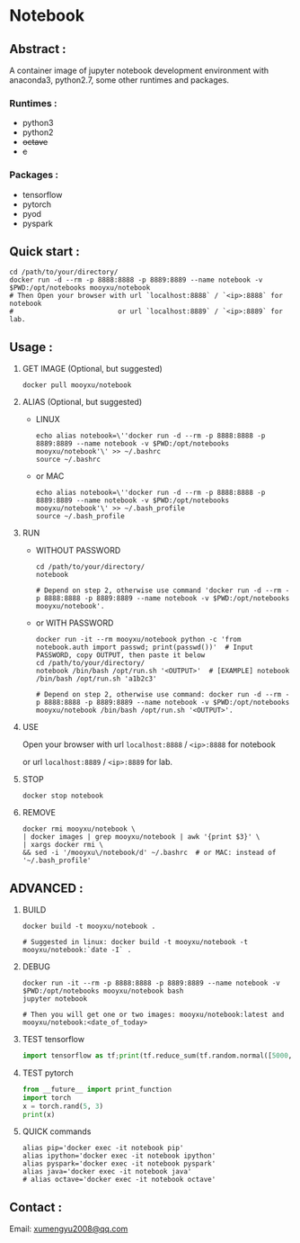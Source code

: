 # Notebook


## Abstract :

A container image of jupyter notebook development environment with anaconda3, python2.7, some other runtimes and packages.

### Runtimes :

* python3
* python2
* ~~octave~~
* ~~c~~

### Packages :

* tensorflow
* pytorch
* pyod
* pyspark



## Quick start :

```shell
cd /path/to/your/directory/
docker run -d --rm -p 8888:8888 -p 8889:8889 --name notebook -v $PWD:/opt/notebooks mooyxu/notebook
# Then Open your browser with url `localhost:8888` / `<ip>:8888` for notebook
#                          or url `localhost:8889` / `<ip>:8889` for lab.
```



## Usage :

1. GET IMAGE (Optional, but suggested)

    ```shell
    docker pull mooyxu/notebook
    ```

2. ALIAS (Optional, but suggested)

    * LINUX

      ```shell
      echo alias notebook=\''docker run -d --rm -p 8888:8888 -p 8889:8889 --name notebook -v $PWD:/opt/notebooks mooyxu/notebook'\' >> ~/.bashrc
      source ~/.bashrc
      ```

    * or MAC

      ```shell
      echo alias notebook=\''docker run -d --rm -p 8888:8888 -p 8889:8889 --name notebook -v $PWD:/opt/notebooks mooyxu/notebook'\' >> ~/.bash_profile
      source ~/.bash_profile
      ```

3. RUN

   * WITHOUT PASSWORD

     ```shell
     cd /path/to/your/directory/
     notebook
     
     # Depend on step 2, otherwise use command 'docker run -d --rm -p 8888:8888 -p 8889:8889 --name notebook -v $PWD:/opt/notebooks mooyxu/notebook'.
     ```

   * or WITH PASSWORD

     ```shell
     docker run -it --rm mooyxu/notebook python -c 'from notebook.auth import passwd; print(passwd())'  # Input PASSWORD, copy OUTPUT, then paste it below
     cd /path/to/your/directory/
     notebook /bin/bash /opt/run.sh '<OUTPUT>'  # [EXAMPLE] notebook /bin/bash /opt/run.sh 'a1b2c3'
     
     # Depend on step 2, otherwise use command: docker run -d --rm -p 8888:8888 -p 8889:8889 --name notebook -v $PWD:/opt/notebooks mooyxu/notebook /bin/bash /opt/run.sh '<OUTPUT>'.
     ```

4. USE

    Open your browser with url `localhost:8888` / `<ip>:8888` for notebook
    
    or url `localhost:8889` / `<ip>:8889` for lab.

5. STOP

    ```shell
    docker stop notebook
    ```

6. REMOVE

    ```shell
    docker rmi mooyxu/notebook \
    | docker images | grep mooyxu/notebook | awk '{print $3}' \
    | xargs docker rmi \
    && sed -i '/mooyxu\/notebook/d' ~/.bashrc  # or MAC: instead of '~/.bash_profile'
    ```



## ADVANCED :

1. BUILD

    ```shell
    docker build -t mooyxu/notebook .

    # Suggested in linux: docker build -t mooyxu/notebook -t mooyxu/notebook:`date -I` .
    ```

2. DEBUG

    ```shell
    docker run -it --rm -p 8888:8888 -p 8889:8889 --name notebook -v $PWD:/opt/notebooks mooyxu/notebook bash
    jupyter notebook

    # Then you will get one or two images: mooyxu/notebook:latest and mooyxu/notebook:<date_of_today>
    ```

3. TEST tensorflow

    ```python
    import tensorflow as tf;print(tf.reduce_sum(tf.random.normal([5000, 5000])))
    ```

4. TEST pytorch

    ```python
    from __future__ import print_function
    import torch
    x = torch.rand(5, 3)
    print(x)
    ```

5. QUICK commands

    ```shell
    alias pip='docker exec -it notebook pip'
    alias ipython='docker exec -it notebook ipython'
    alias pyspark='docker exec -it notebook pyspark'
    alias java='docker exec -it notebook java'
    # alias octave='docker exec -it notebook octave'
    ```



## Contact :
Email: xumengyu2008@qq.com
